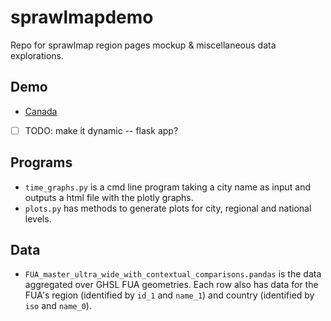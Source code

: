 # sprawlmapdemo

Repo for sprawlmap region pages mockup & miscellaneous data explorations.

## Demo
* [Canada](canada/page.html)
* [ ] TODO: make it dynamic -- flask app?

## Programs

* `time_graphs.py` is a cmd line program taking a city name as input and outputs a html file with the plotly graphs. 
* `plots.py` has methods to generate plots for city, regional and national levels.

## Data

* `FUA_master_ultra_wide_with_contextual_comparisons.pandas` is the data aggregated over GHSL FUA geometries. Each row also has data for the FUA's region (identified by `id_1` and `name_1`) and country (identified by `iso` and `name_0`).

  

